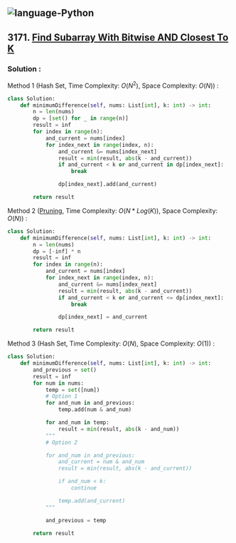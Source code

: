 ![language-Python](https://img.shields.io/badge/Python-ffd43b?style=for-the-badge&logo=PYTHON)
---

## 3171. [Find Subarray With Bitwise AND Closest To K](https://leetcode.com/problems/find-subarray-with-bitwise-and-closest-to-k)

### Solution :

Method 1 (Hash Set, Time Complexity: $O(N^2)$, Space Complexity: $O(N)$) :
```python
class Solution:
    def minimumDifference(self, nums: List[int], k: int) -> int:
        n = len(nums)
        dp = [set() for _ in range(n)]
        result = inf
        for index in range(n):
            and_current = nums[index]
            for index_next in range(index, n):
                and_current &= nums[index_next]
                result = min(result, abs(k - and_current))
                if and_current < k or and_current in dp[index_next]:
                    break

                dp[index_next].add(and_current)

        return result
```

Method 2 ([Pruning](https://leetcode.com/problems/find-subarray-with-bitwise-and-closest-to-k/solutions/5243278/pruning-fastest-100-ms), Time Complexity: $O(N*Log(K))$, Space Complexity: $O(N)$) :
```python
class Solution:
    def minimumDifference(self, nums: List[int], k: int) -> int:
        n = len(nums)
        dp = [-inf] * n
        result = inf
        for index in range(n):
            and_current = nums[index]
            for index_next in range(index, n):
                and_current &= nums[index_next]
                result = min(result, abs(k - and_current))
                if and_current < k or and_current <= dp[index_next]:
                    break

                dp[index_next] = and_current

        return result
```

Method 3 (Hash Set, Time Complexity: $O(N)$, Space Complexity: $O(1)$) :
```python
class Solution:
    def minimumDifference(self, nums: List[int], k: int) -> int:
        and_previous = set()
        result = inf
        for num in nums:
            temp = set([num])
            # Option 1
            for and_num in and_previous:
                temp.add(num & and_num)

            for and_num in temp:
                result = min(result, abs(k - and_num))
            """
            # Option 2

            for and_num in and_previous:
                and_current = num & and_num
                result = min(result, abs(k - and_current))

                if and_num < k:
                    continue

                temp.add(and_current)
            """

            and_previous = temp

        return result
```
